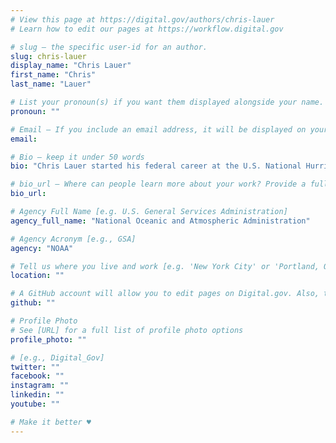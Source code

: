 ```yaml
---
# View this page at https://digital.gov/authors/chris-lauer
# Learn how to edit our pages at https://workflow.digital.gov

# slug — the specific user-id for an author.
slug: chris-lauer
display_name: "Chris Lauer"
first_name: "Chris"
last_name: "Lauer"

# List your pronoun(s) if you want them displayed alongside your name. If blank, we'll use just your name. Learn more http://mypronouns.org
pronoun: ""

# Email — If you include an email address, it will be displayed on your profile page
email: 

# Bio — keep it under 50 words
bio: "Chris Lauer started his federal career at the U.S. National Hurricane Center as a meteorologist and programmer, where his most notable impact was the Tropical Cyclone Overview graphic on the front page of www.hurricanes.gov. Chris now works at the U.S. Space Weather Prediction Center as a senior application software developer and product owner where he has led a shift towards agile and DevOps methodologies."

# bio_url — Where can people learn more about your work? Provide a full URL [e.g. 'https://www.example.gov/']
bio_url: 

# Agency Full Name [e.g. U.S. General Services Administration]
agency_full_name: "National Oceanic and Atmospheric Administration"

# Agency Acronym [e.g., GSA]
agency: "NOAA"

# Tell us where you live and work [e.g. 'New York City' or 'Portland, OR']
location: ""

# A GitHub account will allow you to edit pages on Digital.gov. Also, the image used in your GitHub account can be used to populate your digital.gov profile photo. Learn more about getting a Github account at [URL]
github: ""

# Profile Photo
# See [URL] for a full list of profile photo options
profile_photo: ""

# [e.g., Digital_Gov]
twitter: ""
facebook: ""
instagram: ""
linkedin: ""
youtube: ""

# Make it better ♥
---
```

